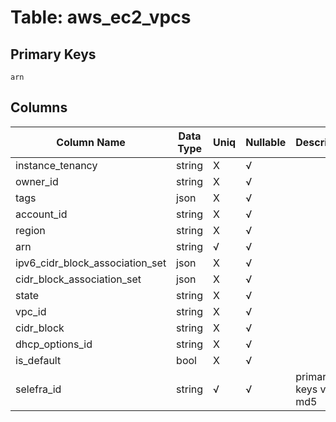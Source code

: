 # Table: aws_ec2_vpcs

## Primary Keys 

```
arn
```


## Columns 

|  Column Name   |  Data Type  | Uniq | Nullable | Description | 
|  ----  | ----  | ----  | ----  | ---- | 
| instance_tenancy | string | X | √ |  | 
| owner_id | string | X | √ |  | 
| tags | json | X | √ |  | 
| account_id | string | X | √ |  | 
| region | string | X | √ |  | 
| arn | string | √ | √ |  | 
| ipv6_cidr_block_association_set | json | X | √ |  | 
| cidr_block_association_set | json | X | √ |  | 
| state | string | X | √ |  | 
| vpc_id | string | X | √ |  | 
| cidr_block | string | X | √ |  | 
| dhcp_options_id | string | X | √ |  | 
| is_default | bool | X | √ |  | 
| selefra_id | string | √ | √ | primary keys value md5 | 


